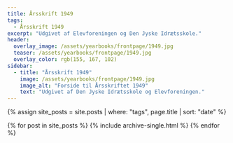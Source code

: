```yaml
---
title: Årsskrift 1949
tags:
  - Årsskrift 1949
excerpt: "Udgivet af Elevforeningen og Den Jyske Idrætsskole."
header:
  overlay_image: /assets/yearbooks/frontpage/1949.jpg
  teaser: /assets/yearbooks/frontpage/1949.jpg
  overlay_color: rgb(155, 167, 102)
sidebar:
  - title: "Årsskrift 1949"
    image: /assets/yearbooks/frontpage/1949.jpg
    image_alt: "Forside til Årsskriftet 1949"
    text: "Udgivet af Den Jyske Idrætsskole og Elevforeningen."
---
```


{% assign site_posts = site.posts | where: "tags", page.title | sort: "date" %}

<div class="grid__wrapper">
  {% for post in site_posts %}
    {% include archive-single.html %}
  {% endfor %}
</div>
